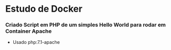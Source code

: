# Estudo de Docker

###  Criado Script em PHP de um simples Hello World para rodar em Container Apache

* Usado php:7.1-apache
